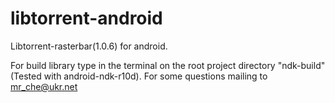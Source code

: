 libtorrent-android
==================
Libtorrent-rasterbar(1.0.6) for android.

For build library type in the terminal on the root project directory "ndk-build" (Tested with android-ndk-r10d).
For some questions mailing to mr_che@ukr.net 
